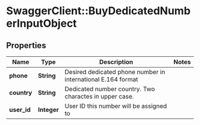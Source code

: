 # SwaggerClient::BuyDedicatedNumberInputObject

## Properties
Name | Type | Description | Notes
------------ | ------------- | ------------- | -------------
**phone** | **String** | Desired dedicated phone number in international E.164 format | 
**country** | **String** | Dedicated number country. Two charactes in upper case. | 
**user_id** | **Integer** | User ID this number will be assigned to | 


